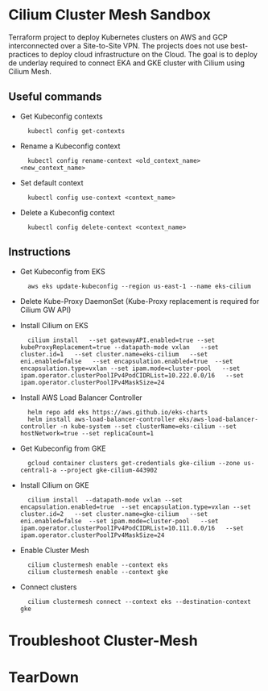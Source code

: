 # Cilium Cluster Mesh Sandbox

Terraform project to deploy Kubernetes clusters on AWS and GCP interconnected over a Site-to-Site VPN. The projects does not use best-practices to deploy cloud infrastructure on the Cloud. The goal is to deploy de underlay required to connect EKA and GKE cluster with Cilium using Cilium Mesh.

## Useful commands

* Get Kubeconfig contexts

        kubectl config get-contexts

* Rename a Kubeconfig context

        kubectl config rename-context <old_context_name> <new_context_name>

* Set default context

        kubectl config use-context <context_name>

* Delete a Kubeconfig context

        kubectl config delete-context <context_name>

## Instructions

* Get Kubeconfig from EKS

        aws eks update-kubeconfig --region us-east-1 --name eks-cilium 


* Delete Kube-Proxy DaemonSet (Kube-Proxy replacement is required for Cilium GW API)



* Install Cilium on EKS

        cilium install   --set gatewayAPI.enabled=true --set kubeProxyReplacement=true --datapath-mode vxlan   --set cluster.id=1   --set cluster.name=eks-cilium   --set eni.enabled=false   --set encapsulation.enabled=true  --set encapsulation.type=vxlan --set ipam.mode=cluster-pool   --set ipam.operator.clusterPoolIPv4PodCIDRList=10.222.0.0/16   --set ipam.operator.clusterPoolIPv4MaskSize=24

* Install AWS Load Balancer Controller

        helm repo add eks https://aws.github.io/eks-charts
        helm install aws-load-balancer-controller eks/aws-load-balancer-controller -n kube-system --set clusterName=eks-cilium --set hostNetwork=true --set replicaCount=1

* Get Kubeconfig from GKE

        gcloud container clusters get-credentials gke-cilium --zone us-central1-a --project gke-cilium-443902


* Install Cilium on GKE

        cilium install  --datapath-mode vxlan --set encapsulation.enabled=true  --set encapsulation.type=vxlan --set cluster.id=2   --set cluster.name=gke-cilium   --set eni.enabled=false  --set ipam.mode=cluster-pool   --set ipam.operator.clusterPoolIPv4PodCIDRList=10.111.0.0/16   --set ipam.operator.clusterPoolIPv4MaskSize=24

* Enable Cluster Mesh

        cilium clustermesh enable --context eks
        cilium clustermesh enable --context gke

* Connect clusters

        cilium clustermesh connect --context eks --destination-context gke


# Troubleshoot Cluster-Mesh


# TearDown

